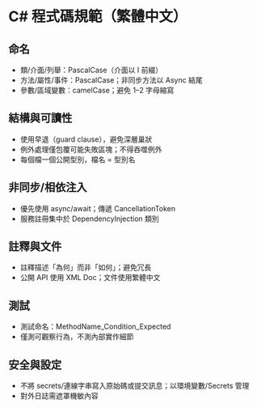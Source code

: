 # C# 程式碼規範（繁體中文）

## 命名
- 類/介面/列舉：PascalCase（介面以 I 前綴）
- 方法/屬性/事件：PascalCase；非同步方法以 Async 結尾
- 參數/區域變數：camelCase；避免 1–2 字母縮寫

## 結構與可讀性
- 使用早退（guard clause），避免深層巢狀
- 例外處理僅包覆可能失敗區塊；不得吞噬例外
- 每個檔一個公開型別，檔名 = 型別名

## 非同步/相依注入
- 優先使用 async/await；傳遞 CancellationToken
- 服務註冊集中於 DependencyInjection 類別

## 註釋與文件
- 註釋描述「為何」而非「如何」；避免冗長
- 公開 API 使用 XML Doc；文件使用繁體中文

## 測試
- 測試命名：MethodName_Condition_Expected
- 僅測可觀察行為，不測內部實作細節

## 安全與設定
- 不將 secrets/連線字串寫入原始碼或提交訊息；以環境變數/Secrets 管理
- 對外日誌需遮罩機敏內容
